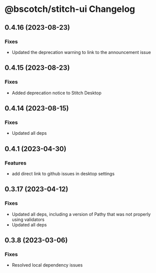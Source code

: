 # @bscotch/stitch-ui Changelog

## 0.4.16 (2023-08-23)

### Fixes

- Updated the deprecation warning to link to the announcement issue

## 0.4.15 (2023-08-23)

### Fixes

- Added deprecation notice to Stitch Desktop

## 0.4.14 (2023-08-15)

### Fixes

- Updated all deps

## 0.4.1 (2023-04-30)

### Features

- add direct link to github issues in desktop settings

## 0.3.17 (2023-04-12)

### Fixes

- Updated all deps, including a version of Pathy that was not properly using validators
- Updated all deps

## 0.3.8 (2023-03-06)

### Fixes

- Resolved local dependency issues